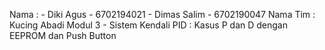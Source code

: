 Nama : - Diki Agus - 6702194021
       - Dimas Salim - 6702190047
Nama Tim : Kucing Abadi
Modul 3 - Sistem Kendali PID : Kasus P dan D dengan EEPROM dan Push Button
